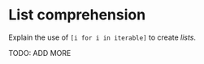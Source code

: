# List comprehension

Explain the use of `[i for i in iterable]` to create _lists_.

TODO: ADD MORE
